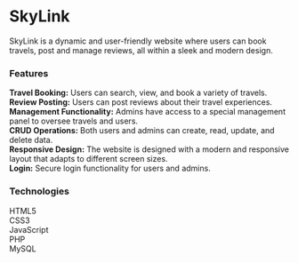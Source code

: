 # **SkyLink**

SkyLink is a dynamic and user-friendly website where users can book travels, post and manage reviews, all within a sleek and modern design.

### **Features**

**Travel Booking:** Users can search, view, and book a variety of travels. <br />
**Review Posting:** Users can post reviews about their travel experiences. <br />
**Management Functionality:** Admins have access to a special management panel to oversee travels and users. <br />
**CRUD Operations:** Both users and admins can create, read, update, and delete data. <br />
**Responsive Design:** The website is designed with a modern and responsive layout that adapts to different screen sizes. <br />
**Login:** Secure login functionality for users and admins.


### **Technologies**
HTML5 <br />
CSS3 <br />
JavaScript <br />
PHP <br />
MySQL
